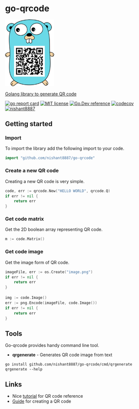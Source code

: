 # go-qrcode
<img src="https://raw.githubusercontent.com/nishant8887/go-qrcode/gh-pages/.github/logo.png" width="160px" />

[Golang library to generate QR code](https://nishant8887.github.io/go-qrcode/)

[![go report card](https://goreportcard.com/badge/github.com/nishant8887/go-qrcode "go report card")](https://goreportcard.com/report/github.com/nishant8887/go-qrcode)
[![MIT license](https://img.shields.io/badge/license-MIT-brightgreen.svg)](https://opensource.org/licenses/MIT)
[![Go.Dev reference](https://img.shields.io/badge/go.dev-reference-blue?logo=go&logoColor=white)](https://pkg.go.dev/github.com/nishant8887/go-qrcode)
[![codecov](https://codecov.io/gh/nishant8887/go-qrcode/branch/master/graph/badge.svg?token=4PFS255LMH)](https://codecov.io/gh/nishant8887/go-qrcode)
[![nishant8887](https://circleci.com/gh/nishant8887/go-qrcode.svg?style=svg)](https://circleci.com/gh/nishant8887/go-qrcode)

## Getting started
### Import
To import the library add the following import to your code.
```go
import "github.com/nishant8887/go-qrcode"
```
### Create a new QR code
Creating a new QR code is very simple.
```go
code, err := qrcode.New("HELLO WORLD", qrcode.Q)
if err != nil {
    return err
}
```
### Get code matrix
Get the 2D boolean array representing QR code.
```go
m := code.Matrix()
```

### Get code image
Get the image form of QR code.
```go
imageFile, err := os.Create("image.png")
if err != nil {
    return err
}

img := code.Image()
err := png.Encode(imageFile, code.Image())
if err != nil {
    return err
}
```

## Tools
Go-qrcode provides handy command line tool.
- **qrgenerate** - Generates QR code image from text
```
go install github.com/nishant8887/go-qrcode/cmd/qrgenerate
qrgenerate --help
```

## Links
- Nice [tutorial](https://www.thonky.com/qr-code-tutorial/) for QR code reference
- [Guide](https://www.nayuki.io/page/creating-a-qr-code-step-by-step) for creating a QR code
